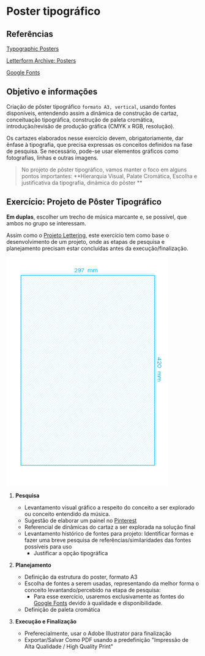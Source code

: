 # Poster tipográfico

## Referências

[Typographic Posters](https://www.typographicposters.com/ ':ignore')

[Letterform Archive: Posters](https://oa.letterformarchive.org/search?dims=Format&vals0=Poster&friendly0=Poster ':ignore')

[Google Fonts](https://fonts.google.com/ ':ignore')

## Objetivo e informações

Criação de pôster tipográfico ```formato A3, vertical```, usando fontes disponíveis, entendendo assim a dinâmica de construção de cartaz, conceituação tipográfica, construção de paleta cromática, introdução/revisão de produção gráfica (CMYK x RGB, resolução).

Os cartazes elaborados nesse exercício devem, obrigatoriamente, dar ênfase à tipografia, que precisa expressas os conceitos definidos na fase de pesquisa. Se necessário, pode-se usar elementos gráficos como fotografias, linhas e outras imagens.

> No projeto de pôster tipográfico, vamos manter o foco em alguns pontos importantes:
>**Hierarquia Visual, Palate Cromática, Escolha e justificativa da tipografia, dinâmica do pôster **


## Exercício: Projeto de Pôster Tipográfico

**Em duplas**, escolher um trecho de música marcante e, se possível, que ambos no grupo se interessam.

Assim como o [Projeto Lettering](/lettering?id=exerc%c3%adcio-3-projeto-lettering), este exercício tem como base o desenvolvimento de um projeto, onde as etapas de pesquisa e planejamento precisam estar concluídas antes da execução/finalização.

![A3](img/A3.png)

1. **Pesquisa**

    - Levantamento visual gráfico a respeito do conceito a ser explorado ou conceito entendido da música. 
    - Sugestão de elaborar um painel no [Pinterest](https://br.pinterest.com/ ':ignore')
    - Referencial de dinâmicas do cartaz a ser explorada na solução final
    - Levantamento histórico de fontes para projeto: Identificar formas e fazer uma breve pesquisa de referências/similaridades das fontes possíveis para uso
        - Justificar a opção tipográfica 

2. **Planejamento**

    - Definição da estrutura do poster, formato A3
    - Escolha de fontes a serem usadas, representando da melhor forma o conceito levantando/percebido na etapa de pesquisa:
        - Para esse exercício, usaremos exclusivamente as fontes do [Google Fonts](https://fonts.google.com/ ':ignore') devido à qualidade e disponibilidade.
    - Definição de paleta cromática

3. **Execução e Finalização**
    
    - Preferecialmente, usar o Adobe Illustrator para finalização
    - Exportar/Salvar Como PDF usando a predefinição "Impressão de Alta Qualidade / High Quality Print"